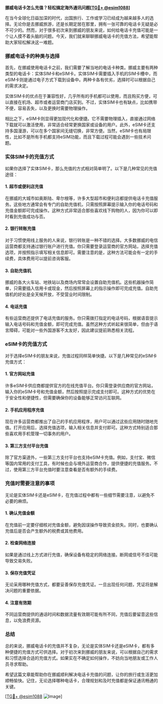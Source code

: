 **挪威电话卡怎么充值？轻松搞定海外通讯问题[[TG💪+ @esim1088](https://t.me/s/esim1088)]**

在当今全球化日益加深的时代，出国旅行、工作或学习已经成为越来越多人的选择。无论你是去挪威旅游，还是长期定居在那里，拥有一张可靠的电话卡无疑是必不可少的。然而，对于很多初次来到挪威的朋友来说，如何给电话卡充值可能是一个让人摸不着头脑的问题。今天，我们就来聊聊挪威电话卡的充值方法，希望能帮助大家轻松解决这一难题。

### 挪威电话卡的种类与选择

首先，在挪威使用电话卡之前，我们需要了解当地的电话卡种类。挪威主要有两种类型的电话卡：实体SIM卡和eSIM卡。实体SIM卡需要插入手机的SIM卡槽中，而eSIM卡则是通过电子方式下载到设备中。两种卡各有优劣，选择时可以根据自己的需求决定。

实体SIM卡的优点在于兼容性好，几乎所有的手机都可以使用，而且购买方便，可以直接在机场、超市或者运营商门店买到。不过，实体SIM卡也有缺点，比如携带不便，容易丢失，以及更换时需要物理操作。

相比之下，eSIM卡则显得更加现代化和便捷。它不需要物理插入，直接通过网络下载就可以激活使用，非常适合经常更换国家或设备的用户。此外，eSIM卡还支持多国漫游，可以在多个国家间无缝切换，非常方便。当然，eSIM卡也有局限性，比如不是所有手机都支持eSIM功能，而且下载过程可能会遇到一些技术问题。

### 实体SIM卡的充值方式

如果你选择了实体SIM卡，那么充值的方式相对简单明了。以下是几种常见的充值途径：

#### 1. 超市或便利店充值
在挪威的大城市如奥斯陆、卑尔根等，许多大型超市和便利店都提供电话卡充值服务。这些地方通常会有专门的自助充值机，只需按照屏幕提示输入你的电话号码和充值金额即可完成操作。这种方式非常适合那些喜欢线下购物的人，因为你可以即时看到充值成功与否。

#### 2. 银行转账充值
对于习惯使用线上服务的人来说，银行转账是一种不错的选择。大多数挪威的电信运营商都支持通过银行账户进行充值。你只需要登录运营商的官方网站，选择充值选项，并按照指示填写相关信息即可。需要注意的是，这种方法可能会有一定的手续费，具体费用可以提前咨询客服。

#### 3. 自助充值机
挪威的各大火车站、地铁站以及商场内常常会设置自助充值机。这些机器操作简单，只需要插入信用卡或现金，然后按照屏幕上的指示操作即可完成充值。自助充值机的好处是全天候开放，不受营业时间限制。

#### 4. 电话充值
有些运营商还提供了电话充值的服务。你只需拨打指定的电话号码，根据语音提示输入电话号码和充值金额，即可完成充值。虽然这种方式听起来很简单，但由于语言障碍，可能对一些外国游客不太友好，因此建议提前熟悉相关流程。

### eSIM卡的充值方式

对于选择eSIM卡的朋友来说，充值过程同样简单快捷。以下是几种常见的eSIM卡充值方式：

#### 1. 官方网站充值
许多eSIM卡供应商都提供官方的在线充值平台。你只需登录供应商的官方网站，输入你的eSIM卡号和充值金额，然后按照提示完成支付即可。这种方式的优势在于安全性和便捷性，但需要确保你的设备能够正常访问互联网。

#### 2. 手机应用程序充值
现在许多运营商都推出了自己的手机应用程序，用户可以通过这些应用随时随地充值。打开应用后，选择充值选项，输入相关信息并支付即可。这种方式特别适合那些喜欢用手机管理一切事务的用户。

#### 3. 第三方支付平台充值
除了官方渠道外，一些第三方支付平台也支持eSIM卡充值。例如，支付宝、微信等国内常用的支付工具，有时候也会与境外运营商合作，提供便捷的充值服务。不过，使用第三方平台充值时要注意查看是否有额外的手续费。

### 充值时需要注意的事项

无论是实体SIM卡还是eSIM卡，在充值过程中都有一些细节需要注意，以避免不必要的麻烦。

#### 1. 确认充值金额
在充值前一定要仔细核对充值金额，避免因误操作导致资金损失。同时，也要确认充值后是否会产生额外的税费或其他费用。

#### 2. 检查网络连接
如果是通过线上方式进行充值，确保设备有稳定的网络连接。断网或信号不佳可能导致交易失败。

#### 3. 保存充值凭证
无论采用哪种充值方式，都要妥善保存充值凭证。一旦出现任何问题，凭证将是解决问题的重要依据。

#### 4. 注意有效期
不同运营商提供的通话时间和数据流量有效期可能有所不同，充值后要留意这些信息，以免浪费资源。

### 总结

总的来说，挪威电话卡的充值并不复杂，无论是实体SIM卡还是eSIM卡，都有多种便捷的充值方式可供选择。对于初次来到挪威的朋友来说，可以根据自己的需求和习惯选择合适的充值方式。如果实在不确定如何操作，不妨向当地朋友或工作人员寻求帮助。

希望这篇文章能帮助你在挪威顺利解决电话卡充值的问题，让你的旅行或生活更加顺畅愉快。记住，无论选择哪种电话卡，合理规划和及时充值都是保证通讯畅通的关键。

[[TG💪+ @esim1088](https://t.me/s/esim1088) ![Image](https://i.postimg.cc/4NQfJmqS/Snipaste-2025-05-13-00-14-12.png)]